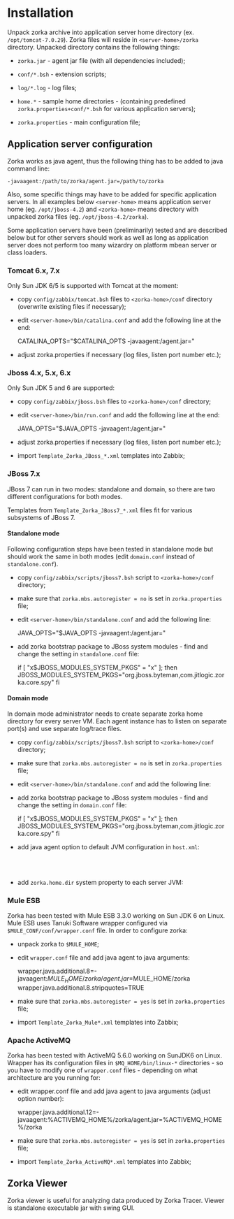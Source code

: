 
# Installation

Unpack zorka archive into application server home directory (ex. `/opt/tomcat-7.0.29`).
Zorka files will reside in `<server-home>/zorka` directory.  Unpacked directory contains
the following things:


* `zorka.jar` - agent jar file (with all dependencies included);

* `conf/*.bsh` - extension scripts;

* `log/*.log` - log files;

* `home.*` - sample home directories -  (containing predefined `zorka.properties+conf/*.bsh` for various application
servers);

* `zorka.properties` - main configuration file;


## Application server configuration

Zorka works as java agent, thus the following thing has to be added to java command line:

    -javaagent:/path/to/zorka/agent.jar=/path/to/zorka

Also, some specific things may have to be added for specific application servers. In all examples below `<server-home>`
means application server home (eg. `/opt/jboss-4.2`) and `<zorka-home>` means directory with unpacked zorka files
(eg. `/opt/jboss-4.2/zorka`).

Some application servers have been (preliminarily) tested and are described below but for other servers should work as
well as long as application server does not perform too many wizardry on platform mbean server or class loaders.



### Tomcat 6.x, 7.x

Only Sun JDK 6/5 is supported with Tomcat at the moment:

* copy `config/zabbix/tomcat.bsh` files to `<zorka-home>/conf` directory (overwrite existing files if necessary);

* edit `<server-home>/bin/catalina.conf` and add the following line at the end:


    CATALINA_OPTS="$CATALINA_OPTS -javaagent:<zorka-home>/agent.jar=<zorka-home>"

* adjust zorka.properties if necessary (log files, listen port number etc.);


### Jboss 4.x, 5.x, 6.x

Only Sun JDK 5 and 6 are supported:

* copy `config/zabbix/jboss.bsh` files to `<zorka-home>/conf` directory;

* edit `<server-home>/bin/run.conf` and add the following line at the end:


    JAVA_OPTS="$JAVA_OPTS -javaagent:<zorka-home>/agent.jar=<zorka-home>"

* adjust zorka.properties if necessary (log files, listen port number etc.);

* import `Template_Zorka_JBoss_*.xml` templates into Zabbix;



### JBoss 7.x

JBoss 7 can run in two modes: standalone and domain, so there are two different configurations for both modes.

Templates from `Template_Zorka_JBoss7_*.xml` files fit for various subsystems of JBoss 7.


#### Standalone mode

Following configuration steps have been tested in standalone mode but should work the same in both modes
(edit `domain.conf` instead of `standalone.conf`).

* copy `config/zabbix/scripts/jboss7.bsh` script to `<zorka-home>/conf` directory;

* make sure that `zorka.mbs.autoregister = no` is set in `zorka.properties` file;

* edit `<server-home>/bin/standalone.conf` and add the following line:


    JAVA_OPTS="$JAVA_OPTS -javaagent:<zorka-home>/agent.jar=<zorka-home>"


* add zorka bootstrap package to JBoss system modules - find and change the setting in `standalone.conf` file:


    if [ "x$JBOSS_MODULES_SYSTEM_PKGS" = "x" ]; then
       JBOSS_MODULES_SYSTEM_PKGS="org.jboss.byteman,com.jitlogic.zorka.core.spy"
    fi


#### Domain mode

In domain mode administrator needs to create separate zorka home directory for every server VM. Each agent instance has
to listen on separate port(s) and use separate log/trace files.

* copy `config/zabbix/scripts/jboss7.bsh` script to `<zorka-home>/conf` directory;

* make sure that `zorka.mbs.autoregister = no` is set in `zorka.properties` file;

* edit `<server-home>/bin/standalone.conf` and add the following line:

* add zorka bootstrap package to JBoss system modules - find and change the setting in `domain.conf` file:


    if [ "x$JBOSS_MODULES_SYSTEM_PKGS" = "x" ]; then
       JBOSS_MODULES_SYSTEM_PKGS="org.jboss.byteman,com.jitlogic.zorka.core.spy"
    fi

* add java agent option to default JVM configuration in `host.xml`:


    <jvms>
        <jvm name="default">
            <jvm-options>
                <option value="-server"/>
                <option value="-javaagent:<zorka-root>/zorka.jar=<zorka-root>/zorka"/>
            </jvm-options>
        </jvm>
    </jvms>


* add `zorka.home.dir` system property to each server JVM:


    <servers>
        <server name="server-one" group="main-server-group" auto-start="true">
            <system-properties>
                <property name="zorka.home.dir" value="<zorka-root>/server1"/>
            </system-properties>
        </server>
        <server name="server-two" group="main-server-group" auto-start="true">
            <system-properties>
                <property name="zorka.home.dir" value="<zorka-root>/server2"/>
            </system-properties>
            <socket-bindings port-offset="150"/>
        </server>
        <server name="server-three" group="other-server-group" auto-start="false">
            <socket-bindings port-offset="250"/>
        </server>
    </servers>


### Mule ESB

Zorka has been tested with Mule ESB 3.3.0 working on Sun JDK 6 on Linux. Mule ESB uses Tanuki Software wrapper
configured via `$MULE_CONF/conf/wrapper.conf` file. In order to configure zorka:

* unpack zorka to `$MULE_HOME`;

* edit `wrapper.conf` file and add java agent to java arguments:


    wrapper.java.additional.8=-javaagent:$MULE_HOME/zorka/agent.jar=$MULE_HOME/zorka
    wrapper.java.additional.8.stripquotes=TRUE

* make sure that `zorka.mbs.autoregister = yes` is set in `zorka.properties` file;

* import `Template_Zorka_Mule*.xml` templates into Zabbix;


### Apache ActiveMQ

Zorka has been tested with ActiveMQ 5.6.0 working on SunJDK6 on Linux. Wrapper has its configuration files in
`$MQ_HOME/bin/linux-*` directories - so you have to modify one of `wrapper.conf` files  - depending on what
architecture are you running for:

* edit wrapper.conf file and add java agent to java arguments (adjust option number):


    wrapper.java.additional.12=-javaagent:%ACTIVEMQ_HOME%/zorka/agent.jar=%ACTIVEMQ_HOME%/zorka

* make sure that `zorka.mbs.autoregister = yes` is set in `zorka.properties` file;

* import `Template_Zorka_ActiveMQ*.xml` templates into Zabbix;


## Zorka Viewer

Zorka viewer is useful for analyzing data produced by Zorka Tracer. Viewer is standalone executable jar with swing GUI.
